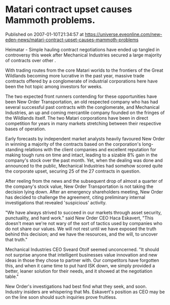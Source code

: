 # Matari contract upset causes Mammoth problems.
Published on 2007-01-10T21:34:57 at https://universe.eveonline.com/new-eden-news/matari-contract-upset-causes-mammoth-problems

Heimatar - Simple hauling contract negotiations have ended up tangled in controversy this week after Mechanical Industries secured a large majority of contracts over other . 

With trading routes from the core Matari worlds to the frontiers of the Great Wildlands becoming more lucrative in the past year, massive trade contracts offered by a conglomerate of industrial corporations here have been the hot topic among investors for weeks. 

The two expected front runners contending for these opportunities have been New Order Transportation, an old respected company who has had several successful past contracts with the conglomerate, and Mechanical Industries, an up and coming mercantile company founded on the fringes of the Wildlands itself. The two Matari corporations have been in direct competition for years in many markets stretching between their respective bases of operation. 

Early forecasts by independent market analysts heavily favoured New Order in winning a majority of the contracts based on the corporation's long-standing relations with the client companies and excellent reputation for making tough runs on time and intact, leading to a sizable 8% gain in the company's stock over the past month. Yet, when the dealing was done and announced to the public, Mechanical Industries had somehow scored quite the corporate upset, securing 25 of the 27 contracts in question. 

After reeling from the news and the subsequent drop of almost a quarter of the company's stock value, New Order Transportation is not taking the decision lying down. After an emergency shareholders meeting, New Order has decided to challenge the agreement, citing preliminary internal investigations that revealed 'suspicious' activity. 

"We have always strived to succeed in our markets through asset security, punctuality, and hard work." said New Order CEO Haca Eskavert, "This doesn't mean we're not wary of the sort of tactics used by companies who do not share our values. We will not rest until we have exposed the truth behind this decision; and we have the resources, and the will, to uncover that truth." 

Mechanical Industries CEO Sveard Otolf seemed unconcerned. "It should not surprise anyone that intelligent businesses value innovation and new ideas in those they chose to partner with. Our competitors have forgotten this, and when it came time to put hard ISK down, we simply provided a better, leaner solution for their needs, and it showed at the negotiation table." 

New Order's investigations had best find what they seek, and soon. Industry insiders are whispering that Ms. Eskavert's position as CEO may be on the line soon should such inquiries prove fruitless.

